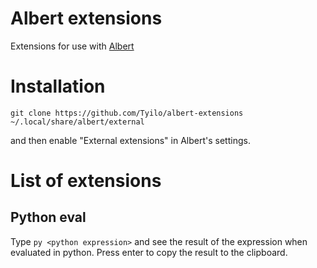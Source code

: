 # Albert extensions

Extensions for use with [Albert](https://albertlauncher.github.io/)

Installation
==

```
git clone https://github.com/Tyilo/albert-extensions ~/.local/share/albert/external
```

and then enable "External extensions" in Albert's settings.

List of extensions
==

Python eval
--

Type `py <python expression>` and see the result of the expression when evaluated in python. Press enter to copy the result to the clipboard.
